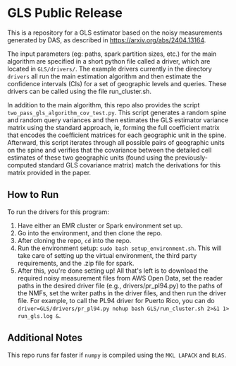# GLS Public Release
This is a repository for a GLS estimator based on the noisy measurements generated by DAS, as described in https://arxiv.org/abs/2404.13164.

The input parameters (eg: paths, spark partition sizes, etc.) for the main algorithm are specified in a short python file called a driver, which are located in `GLS/drivers/`. The example drivers currently in the directory `drivers` all run the main estimation algorithm and then estimate the confidence intervals (CIs) for a set of geographic levels and queries. These drivers can be called using the file run_cluster.sh.

In addition to the main algorithm, this repo also provides the script `two_pass_gls_algorithm_cov_test.py`. This script generates a random spine and random query variances and then estimates the GLS estimator variance matrix using the standard approach, ie, forming the full coefficient matrix that encodes the coefficient matrices for each geographic unit in the spine. Afterward, this script iterates through all possible pairs of geographic units on the spine and verifies that the covariance between the detailed cell estimates of these two geographic units (found using the previously-computed standard GLS covariance matrix) match the derivations for this matrix provided in the paper. 

## How to Run
To run the drivers for this program:

1. Have either an EMR cluster or Spark environment set up.
2. Go into the environment, and then clone the repo.
3. After cloning the repo, `cd` into the repo.
4. Run the environment setup: `sudo bash setup_environment.sh`. This will take care of setting up the virtual environment, the third party requirements, and the .zip file for spark.
5. After this, you're done setting up! All that's left is to download the required noisy measurement files from AWS Open Data, set the reader paths in the desired driver file (e.g., drivers/pr_pl94.py) to the paths of the NMFs, set the writer paths in the driver files, and then run the driver file. For example, to call the PL94 driver for Puerto Rico, you can do `driver=GLS/drivers/pr_pl94.py nohup bash GLS/run_cluster.sh 2>&1 1> run_gls.log &`.

## Additional Notes
This repo runs far faster if `numpy` is compiled using the `MKL LAPACK` and `BLAS`. 
